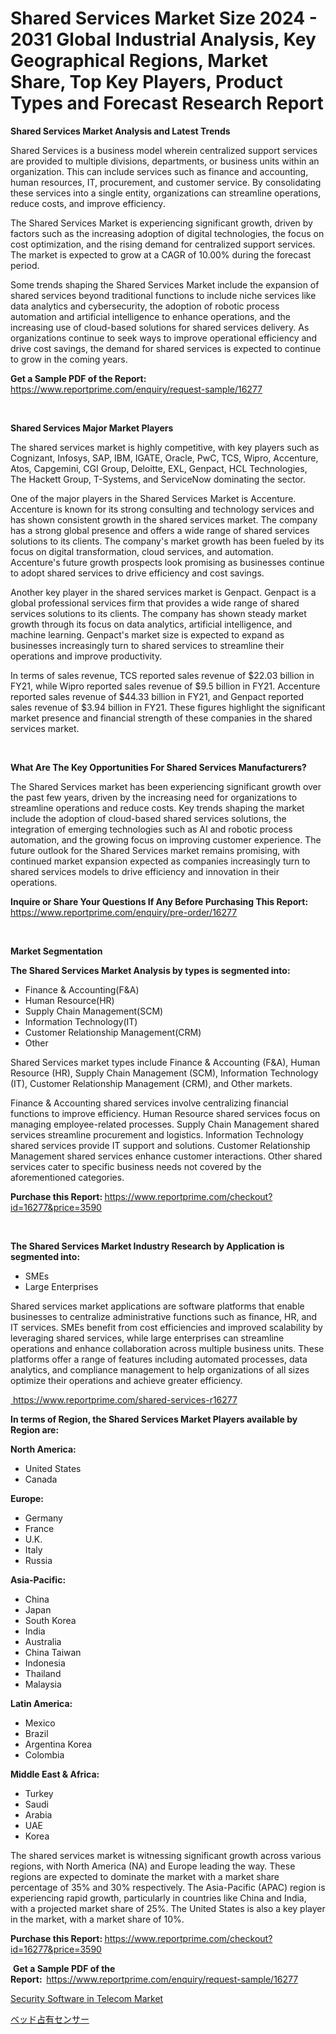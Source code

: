 <p><h1>Shared Services Market Size 2024 - 2031 Global Industrial Analysis, Key Geographical Regions, Market Share, Top Key Players, Product Types and Forecast Research Report</h1></p><p><strong>Shared Services Market Analysis and Latest Trends</strong></p>
<p><p>Shared Services is a business model wherein centralized support services are provided to multiple divisions, departments, or business units within an organization. This can include services such as finance and accounting, human resources, IT, procurement, and customer service. By consolidating these services into a single entity, organizations can streamline operations, reduce costs, and improve efficiency.</p><p>The Shared Services Market is experiencing significant growth, driven by factors such as the increasing adoption of digital technologies, the focus on cost optimization, and the rising demand for centralized support services. The market is expected to grow at a CAGR of 10.00% during the forecast period. </p><p>Some trends shaping the Shared Services Market include the expansion of shared services beyond traditional functions to include niche services like data analytics and cybersecurity, the adoption of robotic process automation and artificial intelligence to enhance operations, and the increasing use of cloud-based solutions for shared services delivery. As organizations continue to seek ways to improve operational efficiency and drive cost savings, the demand for shared services is expected to continue to grow in the coming years.</p></p>
<p><strong>Get a Sample PDF of the Report:&nbsp;</strong> <a href="https://www.reportprime.com/enquiry/request-sample/16277">https://www.reportprime.com/enquiry/request-sample/16277</a></p>
<p>&nbsp;</p>
<p><strong>Shared Services Major Market Players</strong></p>
<p><p>The shared services market is highly competitive, with key players such as Cognizant, Infosys, SAP, IBM, IGATE, Oracle, PwC, TCS, Wipro, Accenture, Atos, Capgemini, CGI Group, Deloitte, EXL, Genpact, HCL Technologies, The Hackett Group, T-Systems, and ServiceNow dominating the sector.</p><p>One of the major players in the Shared Services Market is Accenture. Accenture is known for its strong consulting and technology services and has shown consistent growth in the shared services market. The company has a strong global presence and offers a wide range of shared services solutions to its clients. The company's market growth has been fueled by its focus on digital transformation, cloud services, and automation. Accenture's future growth prospects look promising as businesses continue to adopt shared services to drive efficiency and cost savings.</p><p>Another key player in the shared services market is Genpact. Genpact is a global professional services firm that provides a wide range of shared services solutions to its clients. The company has shown steady market growth through its focus on data analytics, artificial intelligence, and machine learning. Genpact's market size is expected to expand as businesses increasingly turn to shared services to streamline their operations and improve productivity.</p><p>In terms of sales revenue, TCS reported sales revenue of $22.03 billion in FY21, while Wipro reported sales revenue of $9.5 billion in FY21. Accenture reported sales revenue of $44.33 billion in FY21, and Genpact reported sales revenue of $3.94 billion in FY21. These figures highlight the significant market presence and financial strength of these companies in the shared services market.</p></p>
<p>&nbsp;</p>
<p><strong>What Are The Key Opportunities For Shared Services Manufacturers?</strong></p>
<p><p>The Shared Services market has been experiencing significant growth over the past few years, driven by the increasing need for organizations to streamline operations and reduce costs. Key trends shaping the market include the adoption of cloud-based shared services solutions, the integration of emerging technologies such as AI and robotic process automation, and the growing focus on improving customer experience. The future outlook for the Shared Services market remains promising, with continued market expansion expected as companies increasingly turn to shared services models to drive efficiency and innovation in their operations.</p></p>
<p><strong>Inquire or Share Your Questions If Any Before Purchasing This Report:</strong> <a href="https://www.reportprime.com/enquiry/pre-order/16277">https://www.reportprime.com/enquiry/pre-order/16277</a></p>
<p>&nbsp;</p>
<p><strong>Market Segmentation</strong></p>
<p><strong>The Shared Services Market Analysis by types is segmented into:</strong></p>
<p><ul><li>Finance & Accounting(F&A)</li><li>Human Resource(HR)</li><li>Supply Chain Management(SCM)</li><li>Information Technology(IT)</li><li>Customer Relationship Management(CRM)</li><li>Other</li></ul></p>
<p><p>Shared Services market types include Finance & Accounting (F&A), Human Resource (HR), Supply Chain Management (SCM), Information Technology (IT), Customer Relationship Management (CRM), and Other markets. </p><p>Finance & Accounting shared services involve centralizing financial functions to improve efficiency. Human Resource shared services focus on managing employee-related processes. Supply Chain Management shared services streamline procurement and logistics. Information Technology shared services provide IT support and solutions. Customer Relationship Management shared services enhance customer interactions. Other shared services cater to specific business needs not covered by the aforementioned categories.</p></p>
<p><strong>Purchase this Report:&nbsp;</strong><a href="https://www.reportprime.com/checkout?id=16277&price=3590">https://www.reportprime.com/checkout?id=16277&price=3590</a></p>
<p>&nbsp;</p>
<p><strong>The Shared Services Market Industry Research by Application is segmented into:</strong></p>
<p><ul><li>SMEs</li><li>Large Enterprises</li></ul></p>
<p><p>Shared services market applications are software platforms that enable businesses to centralize administrative functions such as finance, HR, and IT services. SMEs benefit from cost efficiencies and improved scalability by leveraging shared services, while large enterprises can streamline operations and enhance collaboration across multiple business units. These platforms offer a range of features including automated processes, data analytics, and compliance management to help organizations of all sizes optimize their operations and achieve greater efficiency.</p></p>
<p><a href="https://www.reportprime.com/shared-services-r16277">&nbsp;https://www.reportprime.com/shared-services-r16277</a></p>
<p><strong>In terms of Region, the Shared Services Market Players available by Region are:</strong></p>
<p>
    <p> <strong> North America: </strong>
        <ul>
            <li>United States</li>
            <li>Canada</li>
        </ul>
        </p> 
    <p> <strong> Europe: </strong>
        <ul>
            <li>Germany</li>
            <li>France</li>
            <li>U.K.</li>
            <li>Italy</li>
            <li>Russia</li>
        </ul>
        </p> 
    <p> <strong> Asia-Pacific: </strong>
        <ul>
            <li>China</li>
            <li>Japan</li>
            <li>South Korea</li>
            <li>India</li>
            <li>Australia</li>
            <li>China Taiwan</li>
            <li>Indonesia</li>
            <li>Thailand</li>
            <li>Malaysia</li>
        </ul>
        </p> 
    <p> <strong> Latin America: </strong>
        <ul>
            <li>Mexico</li>
            <li>Brazil</li>
            <li>Argentina Korea</li>
            <li>Colombia</li>
        </ul>
        </p> 
    <p> <strong> Middle East & Africa: </strong>
        <ul>
            <li>Turkey</li>
            <li>Saudi</li>
            <li>Arabia</li>
            <li>UAE</li>
            <li>Korea</li>
        </ul>
    </p>
    </p>
<p><p>The shared services market is witnessing significant growth across various regions, with North America (NA) and Europe leading the way. These regions are expected to dominate the market with a market share percentage of 35% and 30% respectively. The Asia-Pacific (APAC) region is experiencing rapid growth, particularly in countries like China and India, with a projected market share of 25%. The United States is also a key player in the market, with a market share of 10%.</p></p>
<p><strong>Purchase this Report: </strong><a href="https://www.reportprime.com/checkout?id=16277&price=3590">https://www.reportprime.com/checkout?id=16277&price=3590</a></p>
<p>&nbsp;<strong>Get a Sample PDF of the Report:&nbsp;&nbsp;</strong><a href="https://www.reportprime.com/enquiry/request-sample/16277">https://www.reportprime.com/enquiry/request-sample/16277</a></p>
<p><strong></strong></p>
<p><p><a href="https://github.com/WillieWoodard/Market-Research-Report-List-4/blob/main/security-software-in-telecom-market.md">Security Software in Telecom Market</a></p><p><a href="https://github.com/bevdtkn4419963/Market-Research-Report-List-1/blob/main/735893726217.md">ベッド占有センサー</a></p></p>